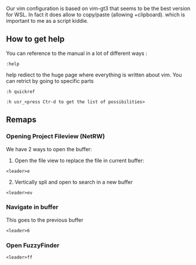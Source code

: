 Our vim configuration is based on vim-gt3 that seems to be the best version for WSL.
In fact it does allow to copy/paste (allowing +clipboard). which is important to me as a script kiddie.

## How to get help

You can reference to the manual in a lot of different ways : 

```
:help
```

help rediect to the huge page where everything is written about vim. You can retrict by going to specific parts 

```
:h quickref
```

```
:h usr_<press Ctr-d to get the list of possibilities>
```

## Remaps

### Opening Project Fileview (NetRW)

We have 2 ways to open the buffer:

1. Open the file view to replace the file in current buffer:

```
<leader>e
```

2. Vertically spli and open to search in a new buffer

```
<leader>ev
```

### Navigate in buffer

This goes to the previous buffer

```
<leader>6 
```

### Open FuzzyFinder 

```
<leader>ff
```

